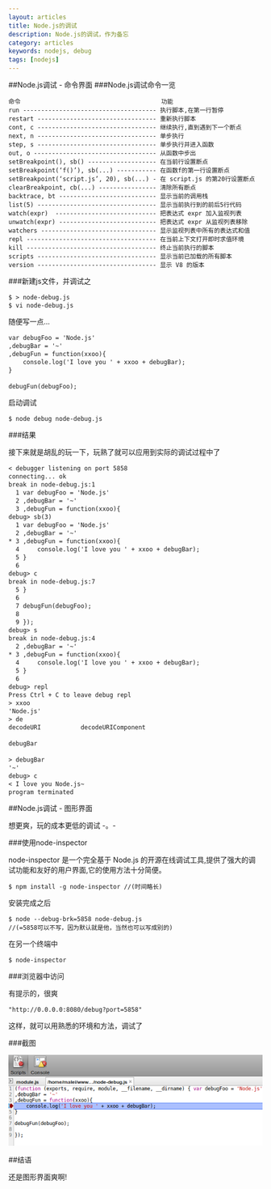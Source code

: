 ```yaml
---
layout: articles
title: Node.js的调试
description: Node.js的调试，作为备忘
category: articles
keywords: nodejs, debug
tags: [nodejs]
---
```

##Node.js调试 - 命令界面
###Node.js调试命令一览

	命令                                       功能
	run ------------------------------------- 执行脚本,在第一行暂停
	restart --------------------------------- 重新执行脚本
	cont, c --------------------------------- 继续执行,直到遇到下一个断点
	next, n --------------------------------- 单步执行
	step, s --------------------------------- 单步执行并进入函数
	out, o ---------------------------------- 从函数中步出
	setBreakpoint(), sb() ------------------- 在当前行设置断点
	setBreakpoint(‘f()’), sb(...) ----------- 在函数f的第一行设置断点
	setBreakpoint(‘script.js’, 20), sb(...) - 在 script.js 的第20行设置断点
	clearBreakpoint, cb(...) ---------------- 清除所有断点
	backtrace, bt --------------------------- 显示当前的调用栈
	list(5) --------------------------------- 显示当前执行到的前后5行代码
	watch(expr)  ---------------------------- 把表达式 expr 加入监视列表
	unwatch(expr) --------------------------- 把表达式 expr 从监视列表移除
	watchers -------------------------------- 显示监视列表中所有的表达式和值
	repl ------------------------------------ 在当前上下文打开即时求值环境
	kill ------------------------------------ 终止当前执行的脚本
	scripts --------------------------------- 显示当前已加载的所有脚本
	version --------------------------------- 显示 V8 的版本

###新建js文件，并调试之
	
	$ > node-debug.js
	$ vi node-debug.js

随便写一点...

	var debugFoo = 'Node.js'
	,debugBar = '~'
	,debugFun = function(xxoo){
	    console.log('I love you ' + xxoo + debugBar);
	}

	debugFun(debugFoo);

启动调试

	$ node debug node-debug.js

###结果

接下来就是胡乱的玩一下，玩熟了就可以应用到实际的调试过程中了

	< debugger listening on port 5858
	connecting... ok
	break in node-debug.js:1
	  1 var debugFoo = 'Node.js'
	  2 ,debugBar = '~'
	  3 ,debugFun = function(xxoo){
	debug> sb(3)
	  1 var debugFoo = 'Node.js'
	  2 ,debugBar = '~'
	* 3 ,debugFun = function(xxoo){
	  4     console.log('I love you ' + xxoo + debugBar);
	  5 }
	  6 
	debug> c
	break in node-debug.js:7
	  5 }
	  6 
	  7 debugFun(debugFoo);
	  8 
	  9 });
	debug> s
	break in node-debug.js:4
	  2 ,debugBar = '~'
	* 3 ,debugFun = function(xxoo){
	  4     console.log('I love you ' + xxoo + debugBar);
	  5 }
	  6 
	debug> repl
	Press Ctrl + C to leave debug repl
	> xxoo
	'Node.js'
	> de
	decodeURI           decodeURIComponent  

	debugBar            

	> debugBar
	'~'
	debug> c
	< I love you Node.js~
	program terminated

##Node.js调试 - 图形界面

想更爽，玩的成本更低的调试 -。- 

###使用node-inspector

node-inspector 是一个完全基于 Node.js 的开源在线调试工具,提供了强大的调试功能和友好的用户界面,它的使用方法十分简便。

	$ npm install -g node-inspector //(时间略长)

安装完成之后

	$ node --debug-brk=5858 node-debug.js
	//(=5858可以不写，因为默认就是他，当然也可以写成别的)

在另一个终端中

	$ node-inspector

###浏览器中访问

有提示的，很爽

	"http://0.0.0.0:8080/debug?port=5858"

这样，就可以用熟悉的环境和方法，调试了

###截图

![nodejs-debug-chrome](/images/articles/nodejs-debug/nodejs-debug-chrome.png "在chrome中调试Node.js")

##结语

还是图形界面爽啊!